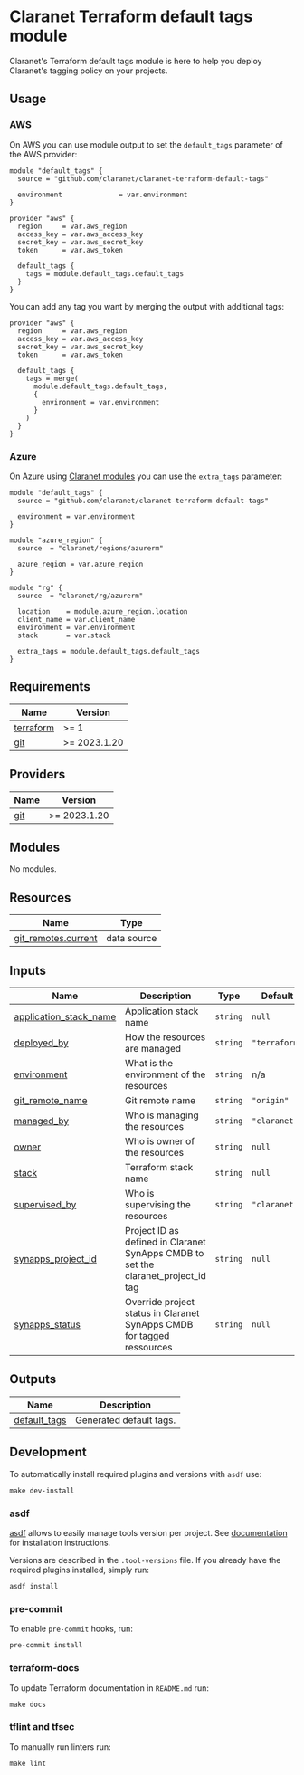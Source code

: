 # Claranet Terraform default tags module

Claranet's Terraform default tags module is here to help you deploy Claranet's
tagging policy on your projects.

## Usage

### AWS

On AWS you can use module output to set the `default_tags` parameter of the
AWS provider:

```hcl
module "default_tags" {
  source = "github.com/claranet/claranet-terraform-default-tags"

  environment              = var.environment
}

provider "aws" {
  region     = var.aws_region
  access_key = var.aws_access_key
  secret_key = var.aws_secret_key
  token      = var.aws_token

  default_tags {
    tags = module.default_tags.default_tags
  }
}
```

You can add any tag you want by merging the output with additional tags:

```hcl
provider "aws" {
  region     = var.aws_region
  access_key = var.aws_access_key
  secret_key = var.aws_secret_key
  token      = var.aws_token

  default_tags {
    tags = merge(
      module.default_tags.default_tags,
      {
        environment = var.environment
      }
    )
  }
}
```

### Azure

On Azure using [Claranet modules](https://registry.terraform.io/search/modules?namespace=claranet)
you can use the `extra_tags` parameter:

```hcl
module "default_tags" {
  source = "github.com/claranet/claranet-terraform-default-tags"

  environment = var.environment
}

module "azure_region" {
  source  = "claranet/regions/azurerm"

  azure_region = var.azure_region
}

module "rg" {
  source  = "claranet/rg/azurerm"

  location    = module.azure_region.location
  client_name = var.client_name
  environment = var.environment
  stack       = var.stack

  extra_tags = module.default_tags.default_tags
}
```

<!-- BEGINNING OF PRE-COMMIT-TERRAFORM DOCS HOOK -->
## Requirements

| Name | Version |
|------|---------|
| <a name="requirement_terraform"></a> [terraform](#requirement\_terraform) | >= 1 |
| <a name="requirement_git"></a> [git](#requirement\_git) | >= 2023.1.20 |

## Providers

| Name | Version |
|------|---------|
| <a name="provider_git"></a> [git](#provider\_git) | >= 2023.1.20 |

## Modules

No modules.

## Resources

| Name | Type |
|------|------|
| [git_remotes.current](https://registry.terraform.io/providers/metio/git/latest/docs/data-sources/remotes) | data source |

## Inputs

| Name | Description | Type | Default | Required |
|------|-------------|------|---------|:--------:|
| <a name="input_application_stack_name"></a> [application\_stack\_name](#input\_application\_stack\_name) | Application stack name | `string` | `null` | no |
| <a name="input_deployed_by"></a> [deployed\_by](#input\_deployed\_by) | How the resources are managed | `string` | `"terraform"` | no |
| <a name="input_environment"></a> [environment](#input\_environment) | What is the environment of the resources | `string` | n/a | yes |
| <a name="input_git_remote_name"></a> [git\_remote\_name](#input\_git\_remote\_name) | Git remote name | `string` | `"origin"` | no |
| <a name="input_managed_by"></a> [managed\_by](#input\_managed\_by) | Who is managing the resources | `string` | `"claranet"` | no |
| <a name="input_owner"></a> [owner](#input\_owner) | Who is owner of the resources | `string` | `null` | no |
| <a name="input_stack"></a> [stack](#input\_stack) | Terraform stack name | `string` | `null` | no |
| <a name="input_supervised_by"></a> [supervised\_by](#input\_supervised\_by) | Who is supervising the resources | `string` | `"claranet"` | no |
| <a name="input_synapps_project_id"></a> [synapps\_project\_id](#input\_synapps\_project\_id) | Project ID as defined in Claranet SynApps CMDB to set the claranet\_project\_id tag | `string` | `null` | no |
| <a name="input_synapps_status"></a> [synapps\_status](#input\_synapps\_status) | Override project status in Claranet SynApps CMDB for tagged ressources | `string` | `null` | no |

## Outputs

| Name | Description |
|------|-------------|
| <a name="output_default_tags"></a> [default\_tags](#output\_default\_tags) | Generated default tags. |
<!-- END OF PRE-COMMIT-TERRAFORM DOCS HOOK -->

## Development

To automatically install required plugins and versions with `asdf` use:

```shell
make dev-install
```

### asdf

[asdf](https://github.com/asdf-vm/asdf) allows to easily manage tools version
per project.
See [documentation](https://asdf-vm.com/guide/getting-started.html#_3-install-asdf)
for installation instructions.

Versions are described in the `.tool-versions` file. If you already have the
required plugins installed, simply run:

```shell
asdf install
```

### pre-commit

To enable `pre-commit` hooks, run:

```shell
pre-commit install
```

### terraform-docs

To update Terraform documentation in `README.md` run:

```shell
make docs
```

### tflint and tfsec

To manually run linters run:

```shell
make lint
```
